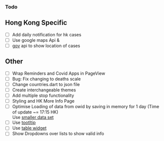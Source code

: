 ### Todo
## Hong Kong Specific
- [ ] Add daily notification for hk cases
- [ ] Use google maps Api & 
- [ ] [gov](https://data.gov.hk/en-data/dataset/hk-dh-chpsebcddr-novel-infectious-agent) api to show location of cases

## Other
- [ ] Wrap Reminders and Covid Apps in PageView
- [ ] Bug: Fix changing to deaths scale
- [ ] Change countries.dart to json file
- [ ] Create interchangeable themes
- [ ] Add multiple stop functionality
- [ ] Styling and HK More Info Page
- [ ] Optimise Loading of data from owid by saving in memory for 1 day (Time of update ~= 17:15 HK)  
      Use [smaller data set](https://covid.ourworldindata.org/data/ecdc/full_data.csv)
- [ ] Use [tootltip](https://www.youtube.com/watch?v=EeEfD5fI-5Q)
- [ ] Use [table widget](https://www.youtube.com/watch?v=_lbE0wsVZSw)
- [ ] Show Dropdowns over lists to show valid info
